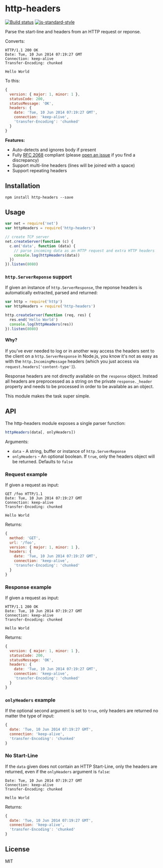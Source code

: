 # http-headers

[![Build status](https://travis-ci.org/watson/http-headers.svg?branch=master)](https://travis-ci.org/watson/http-headers)
[![js-standard-style](https://img.shields.io/badge/code%20style-standard-brightgreen.svg?style=flat)](https://github.com/feross/standard)

Parse the start-line and headers from an HTTP request or reponse.

Converts:

```http
HTTP/1.1 200 OK
Date: Tue, 10 Jun 2014 07:19:27 GMT
Connection: keep-alive
Transfer-Encoding: chunked

Hello World
```

To this:

```js
{
  version: { major: 1, minor: 1 },
  statusCode: 200,
  statusMessage: 'OK',
  headers: {
    date: 'Tue, 10 Jun 2014 07:19:27 GMT',
    connection: 'keep-alive',
    'transfer-Encoding': 'chunked'
  }
}
```

**Features:**

- Auto-detects and ignores body if present
- Fully [RFC 2068](http://www.rfc-base.org/txt/rfc-2068.txt) compliant
  (please [open an issue](https://github.com/watson/http-headers/issues)
  if you find a discrepancy)
- Support multi-line headers (lines will be joined with a space)
- Support repeating headers

## Installation

```
npm install http-headers --save
```

## Usage

```js
var net = require('net')
var httpHeaders = require('http-headers')

// create TCP server
net.createServer(function (c) {
  c.on('data', function (data) {
    // parse incoming data as an HTTP request and extra HTTP headers
    console.log(httpHeaders(data))
  })
}).listen(8080)
```

### `http.ServerReponse` support

If given an instance of `http.ServerResponse`, the reponse headers is
automatically extracted, parsed and returned:

```js
var http = require('http')
var httpHeaders = require('http-headers')

http.createServer(function (req, res) {
  res.end('Hello World')
  console.log(httpHeaders(res))
}).listen(8080)
```

#### Why?

If you've ever needed to log or in another way access the headers sent
to the client on a `http.ServerResponse` in Node.js, you know it's not
as easy as with the `http.IncomingMessage` headers (which you just
access via `request.headers['content-type']`).

Response headers are not directly available on the `response` object.
Instead all headers are preprocessed as a string on the private
`response._header` property and needs to be processed in order to be
available as an object.

This module makes the task super simple.

## API

The http-headers module exposes a single parser function:

```js
httpHeaders(data[, onlyHeaders])
```

Arguments:

- `data` - A string, buffer or instance of `http.ServerReponse`
- `onlyHeaders` - An optional boolean. If `true`, only the headers
  object will be returned. Defaults to `false`

### Request example

If given a request as input:

```http
GET /foo HTTP/1.1
Date: Tue, 10 Jun 2014 07:19:27 GMT
Connection: keep-alive
Transfer-Encoding: chunked

Hello World
```

Returns:

```js
{
  method: 'GET',
  url: '/foo',
  version: { major: 1, minor: 1 },
  headers: {
    date: 'Tue, 10 Jun 2014 07:19:27 GMT',
    connection: 'keep-alive',
    'transfer-Encoding': 'chunked'
  }
}
```

### Response example

If given a request as input:

```http
HTTP/1.1 200 OK
Date: Tue, 10 Jun 2014 07:19:27 GMT
Connection: keep-alive
Transfer-Encoding: chunked

Hello World
```

Returns:

```js
{
  version: { major: 1, minor: 1 },
  statusCode: 200,
  statusMessage: 'OK',
  headers: {
    date: 'Tue, 10 Jun 2014 07:19:27 GMT',
    connection: 'keep-alive',
    'transfer-Encoding': 'chunked'
  }
}
```

### `onlyHeaders` example

If the optional second argument is set to `true`, only headers are
returned no matter the type of input:

```js
{
  date: 'Tue, 10 Jun 2014 07:19:27 GMT',
  connection: 'keep-alive',
  'transfer-Encoding': 'chunked'
}
```

### No Start-Line

If the `data` given does not contain an HTTP Start-Line, only the
headers are returned, even if the `onlyHeaders` argument is `false`:

```http
Date: Tue, 10 Jun 2014 07:19:27 GMT
Connection: keep-alive
Transfer-Encoding: chunked

Hello World
```

Returns:

```js
{
  date: 'Tue, 10 Jun 2014 07:19:27 GMT',
  connection: 'keep-alive',
  'transfer-Encoding': 'chunked'
}
```

## License

MIT
